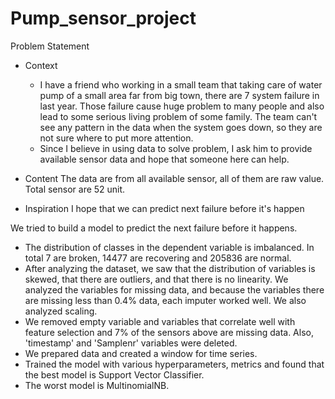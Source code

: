 # Pump_sensor_project

Problem Statement

* Context
  * I have a friend who working in a small team that taking care of water pump of a small area far from big town, there are 7 system failure in last year. Those failure    cause huge problem to many people and also lead to some serious living problem of some family. The team can't see any pattern in the data when the system goes down,      so they are not sure where to put more attention.
  * Since I believe in using data to solve problem, I ask him to provide available sensor data and hope that someone here can help.

* Content
The data are from all available sensor, all of them are raw value. Total sensor are 52 unit.

* Inspiration
I hope that we can predict next failure before it's happen

We tried to build a model to predict the next failure before it happens.
* The distribution of classes in the dependent variable is imbalanced. In total 7 are broken, 14477 are recovering  and 205836 are normal.
*  After analyzing the dataset, we saw that the distribution of variables is skewed, that there are outliers, and that there is no linearity. We analyzed the variables for missing data, and because the variables there are missing less than 0.4% data, each imputer worked well. We also analyzed scaling.
* We removed empty variable and variables that correlate well with feature selection and 7% of the sensors above are missing data. Also, 'timestamp' and 'Samplenr' variables were deleted.
* We prepared data and created a window for time series.
* Trained the model with various hyperparameters, metrics and found that the best model is Support Vector Classifier.
* The worst model is MultinomialNB.
